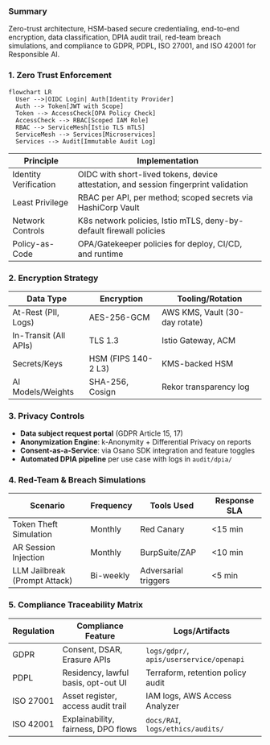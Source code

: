 ### Summary
Zero-trust architecture, HSM-based secure credentialing, end-to-end encryption, data classification, DPIA audit trail, red-team breach simulations, and compliance to GDPR, PDPL, ISO 27001, and ISO 42001 for Responsible AI.

### 1. Zero Trust Enforcement

```mermaid
flowchart LR
  User -->|OIDC Login| Auth[Identity Provider]
  Auth --> Token[JWT with Scope]
  Token --> AccessCheck[OPA Policy Check]
  AccessCheck --> RBAC[Scoped IAM Role]
  RBAC --> ServiceMesh[Istio TLS mTLS]
  ServiceMesh --> Services[Microservices]
  Services --> Audit[Immutable Audit Log]
```

| Principle             | Implementation                                                                       |
| --------------------- | ------------------------------------------------------------------------------------ |
| Identity Verification | OIDC with short-lived tokens, device attestation, and session fingerprint validation |
| Least Privilege       | RBAC per API, per method; scoped secrets via HashiCorp Vault                         |
| Network Controls      | K8s network policies, Istio mTLS, deny-by-default firewall policies                  |
| Policy-as-Code        | OPA/Gatekeeper policies for deploy, CI/CD, and runtime                               |

### 2. Encryption Strategy

| Data Type             | Encryption          | Tooling/Rotation               |
| --------------------- | ------------------- | ------------------------------ |
| At-Rest (PII, Logs)   | AES-256-GCM         | AWS KMS, Vault (30-day rotate) |
| In-Transit (All APIs) | TLS 1.3             | Istio Gateway, ACM             |
| Secrets/Keys          | HSM (FIPS 140-2 L3) | KMS-backed HSM                 |
| AI Models/Weights     | SHA-256, Cosign     | Rekor transparency log         |

### 3. Privacy Controls

* **Data subject request portal** (GDPR Article 15, 17)
* **Anonymization Engine**: k-Anonymity + Differential Privacy on reports
* **Consent-as-a-Service**: via Osano SDK integration and feature toggles
* **Automated DPIA pipeline** per use case with logs in `audit/dpia/`

### 4. Red-Team & Breach Simulations

| Scenario                      | Frequency | Tools Used           | Response SLA |
| ----------------------------- | --------- | -------------------- | ------------ |
| Token Theft Simulation        | Monthly   | Red Canary           | <15 min      |
| AR Session Injection          | Monthly   | BurpSuite/ZAP        | <10 min      |
| LLM Jailbreak (Prompt Attack) | Bi-weekly | Adversarial triggers | <5 min       |

### 5. Compliance Traceability Matrix

| Regulation | Compliance Feature                  | Logs/Artifacts                           |
| ---------- | ----------------------------------- | ---------------------------------------- |
| GDPR       | Consent, DSAR, Erasure APIs         | `logs/gdpr/`, `apis/userservice/openapi` |
| PDPL       | Residency, lawful basis, opt-out UI | Terraform, retention policy audit        |
| ISO 27001  | Asset register, access audit trail  | IAM logs, AWS Access Analyzer            |
| ISO 42001  | Explainability, fairness, DPO flows | `docs/RAI`, `logs/ethics/audits/`        |
